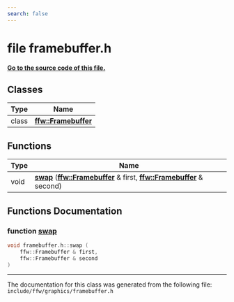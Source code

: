 ```yaml
---
search: false
---
```


# file framebuffer.h

**[Go to the source code of this file.](framebuffer_8h_source.md)**
## Classes

|Type|Name|
|-----|-----|
|class|[**ffw::Framebuffer**](classffw_1_1_framebuffer.md)|


## Functions

|Type|Name|
|-----|-----|
|void|[**swap**](framebuffer_8h.md#1a7ead4f9692aacf4889ecb69492ce8499) (**[ffw::Framebuffer](classffw_1_1_framebuffer.md)** & first, **[ffw::Framebuffer](classffw_1_1_framebuffer.md)** & second) |


## Functions Documentation

### function <a id="1a7ead4f9692aacf4889ecb69492ce8499" href="#1a7ead4f9692aacf4889ecb69492ce8499">swap</a>

```cpp
void framebuffer.h::swap (
    ffw::Framebuffer & first,
    ffw::Framebuffer & second
)
```





----------------------------------------
The documentation for this class was generated from the following file: `include/ffw/graphics/framebuffer.h`
